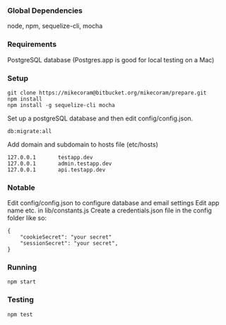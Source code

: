 ### Global Dependencies
node,
npm,
sequelize-cli,
mocha

### Requirements
PostgreSQL database (Postgres.app is good for local testing on a Mac)

### Setup
~~~~ 
git clone https://mikecoram@bitbucket.org/mikecoram/prepare.git
npm install
npm install -g sequelize-cli mocha
~~~~
Set up a postgreSQL database and then edit config/config.json.
~~~~
db:migrate:all
~~~~
Add domain and subdomain to hosts file (etc/hosts)
~~~~
127.0.0.1       testapp.dev
127.0.0.1       admin.testapp.dev
127.0.0.1       api.testapp.dev
~~~~

### Notable
Edit config/config.json to configure database and email settings
Edit app name etc. in lib/constants.js
Create a credentials.json file in the config folder like so:
~~~~
{
    "cookieSecret": "your secret"
    "sessionSecret": "your secret",
}
~~~~

### Running
~~~~
npm start
~~~~

### Testing
~~~~
npm test
~~~~
